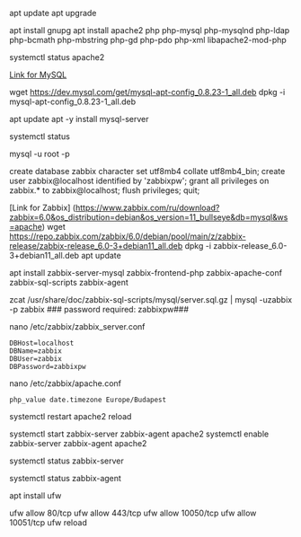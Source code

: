 apt update
apt upgrade

apt install gnupg
apt install apache2 php php-mysql php-mysqlnd php-ldap php-bcmath php-mbstring php-gd php-pdo php-xml libapache2-mod-php

systemctl status apache2

[Link for MySQL](https://dev.mysql.com/downloads/repo/apt/)

wget https://dev.mysql.com/get/mysql-apt-config_0.8.23-1_all.deb
dpkg -i mysql-apt-config_0.8.23-1_all.deb

apt update
apt -y install mysql-server

systemctl status 

mysql -u root -p

create database zabbix character set utf8mb4 collate utf8mb4_bin;
create user zabbix@localhost identified by 'zabbixpw';
grant all privileges on zabbix.* to zabbix@localhost;
flush privileges;
quit;

[Link for Zabbix] (https://www.zabbix.com/ru/download?zabbix=6.0&os_distribution=debian&os_version=11_bullseye&db=mysql&ws=apache)
wget https://repo.zabbix.com/zabbix/6.0/debian/pool/main/z/zabbix-release/zabbix-release_6.0-3+debian11_all.deb
dpkg -i zabbix-release_6.0-3+debian11_all.deb
apt update 

apt install zabbix-server-mysql zabbix-frontend-php zabbix-apache-conf zabbix-sql-scripts zabbix-agent 

zcat /usr/share/doc/zabbix-sql-scripts/mysql/server.sql.gz | mysql -uzabbix -p zabbix 
      ### password required: zabbixpw###   


nano /etc/zabbix/zabbix_server.conf

    DBHost=localhost
    DBName=zabbix
    DBUser=zabbix
    DBPassword=zabbixpw
    
nano /etc/zabbix/apache.conf

    php_value date.timezone Europe/Budapest

systemctl restart apache2
reload

systemctl start zabbix-server zabbix-agent apache2
systemctl enable zabbix-server zabbix-agent apache2

systemctl status zabbix-server

systemctl status zabbix-agent

apt install  ufw

ufw allow 80/tcp
ufw allow 443/tcp
ufw allow 10050/tcp
ufw allow 10051/tcp
ufw reload
